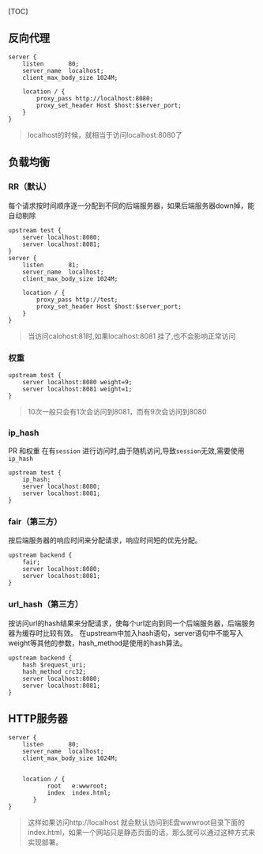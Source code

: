 [TOC]

## 反向代理

```
server {  
    listen       80;                                                         
    server_name  localhost;                                               
    client_max_body_size 1024M;

    location / {
        proxy_pass http://localhost:8080;
        proxy_set_header Host $host:$server_port;
    }
}
```
>localhost的时候，就相当于访问localhost:8080了


## 负载均衡

### RR（默认）
每个请求按时间顺序逐一分配到不同的后端服务器，如果后端服务器down掉，能自动剔除
```
upstream test {
    server localhost:8080;
    server localhost:8081;
}
server {
    listen       81;                                                         
    server_name  localhost;                                               
    client_max_body_size 1024M;

    location / {
        proxy_pass http://test;
        proxy_set_header Host $host:$server_port;
    }
}
```
>当访问calohost:81时,如果localhost:8081 挂了,也不会影响正常访问

### 权重

```
upstream test {
    server localhost:8080 weight=9;
    server localhost:8081 weight=1;
}
```
>10次一般只会有1次会访问到8081，而有9次会访问到8080


### ip_hash
PR 和权重  在有`session` 进行访问时,由于随机访问,导致`session`无效,需要使用`ip_hash`
```
upstream test {
    ip_hash;
    server localhost:8080;
    server localhost:8081;
}
```

### fair（第三方）

按后端服务器的响应时间来分配请求，响应时间短的优先分配。
```
upstream backend { 
    fair; 
    server localhost:8080;
    server localhost:8081;
}
```

### url_hash（第三方）
按访问url的hash结果来分配请求，使每个url定向到同一个后端服务器，后端服务器为缓存时比较有效。 在upstream中加入hash语句，server语句中不能写入weight等其他的参数，hash_method是使用的hash算法。
```
upstream backend { 
    hash $request_uri; 
    hash_method crc32; 
    server localhost:8080;
    server localhost:8081;
} 
```

## HTTP服务器
```
server {
    listen       80;                                                         
    server_name  localhost;                                               
    client_max_body_size 1024M;


    location / {
           root   e:wwwroot;
           index  index.html;
       }
}
```
> 这样如果访问http://localhost 就会默认访问到E盘wwwroot目录下面的index.html，如果一个网站只是静态页面的话，那么就可以通过这种方式来实现部署。
